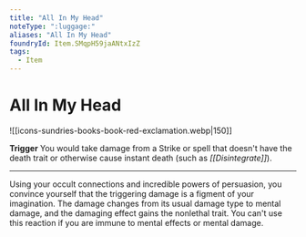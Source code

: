 ```yaml
---
title: "All In My Head"
noteType: ":luggage:"
aliases: "All In My Head"
foundryId: Item.SMqpH59jaANtxIzZ
tags:
  - Item
---
```


# All In My Head
![[icons-sundries-books-book-red-exclamation.webp|150]]

**Trigger** You would take damage from a Strike or spell that doesn't have the death trait or otherwise cause instant death (such as _[[Disintegrate]]_).

* * *

Using your occult connections and incredible powers of persuasion, you convince yourself that the triggering damage is a figment of your imagination. The damage changes from its usual damage type to mental damage, and the damaging effect gains the nonlethal trait. You can't use this reaction if you are immune to mental effects or mental damage.
